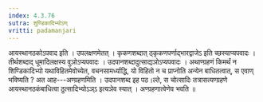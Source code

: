 ```yaml
---
index: 4.3.76
sutra: शुण्डिकादिभ्योऽण्
vritti: padamanjari
---
```


 आयस्थानठकोऽपवाद इति । उपलक्षणमेतत् । कृकणशब्दात् ठ्कृकणपर्णाद्भारद्वाजेऽ इति च्छस्याप्यपवादः । तीर्थशब्दाद् धूमादिलक्षस्य वुञोऽप्यपवादः । उदपानशब्दादुत्साद्यञोऽप्यपवादः । अथाण्ग्रहणं किमर्थं न शिण्डिकादिभ्यो यथाविहितमेवोच्येत, वचनसामर्ध्याद्धि, यो विहितो न च प्राप्नोति अन्येन बाधितत्वात्, स एवाण् भविष्यति ? अत आह---अण्ग्रहणमिति । उदपानशब्द इह पठ।ल्ते, स चोत्सादिः तत्रासत्यण्ग्रहणे आयस्थानठकंबाधित्वा ठुत्सादिभ्योऽञ्ऽ इत्यञेव स्यात् । अण्ग्रहणात्वेणेव भवति ॥